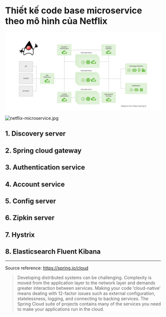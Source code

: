 # Thiết kế code base microservice theo mô hình của Netflix

![spring-boot-microservice.png](spring-boot-microservice.png)

![netflix-microservice.jpg](netflix-microservice.jpg)

## 1. Discovery server

## 2. Spring cloud gateway

## 3. Authentication service

## 4. Account service

## 5. Config server

## 6. Zipkin server

## 7. Hystrix

## 8. Elasticsearch Fluent Kibana

---
Source reference: https://spring.io/cloud
>Developing distributed systems can be challenging. Complexity is moved from the application layer to the network layer and demands greater interaction between services. Making your code ‘cloud-native’ means dealing with 12-factor issues such as external configuration, statelessness, logging, and connecting to backing services. The Spring Cloud suite of projects contains many of the services you need to make your applications run in the cloud.
